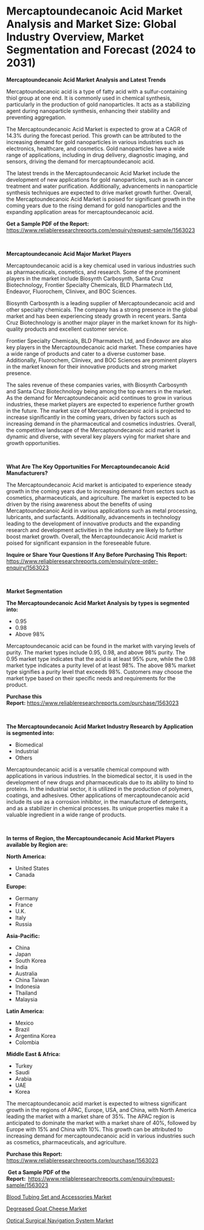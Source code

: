 <p><h1>Mercaptoundecanoic Acid Market Analysis and Market Size: Global Industry Overview, Market Segmentation and Forecast (2024 to 2031)</h1></p><p><strong>Mercaptoundecanoic Acid Market Analysis and Latest Trends</strong></p>
<p><p>Mercaptoundecanoic acid is a type of fatty acid with a sulfur-containing thiol group at one end. It is commonly used in chemical synthesis, particularly in the production of gold nanoparticles. It acts as a stabilizing agent during nanoparticle synthesis, enhancing their stability and preventing aggregation.</p><p>The Mercaptoundecanoic Acid Market is expected to grow at a CAGR of 14.3% during the forecast period. This growth can be attributed to the increasing demand for gold nanoparticles in various industries such as electronics, healthcare, and cosmetics. Gold nanoparticles have a wide range of applications, including in drug delivery, diagnostic imaging, and sensors, driving the demand for mercaptoundecanoic acid.</p><p>The latest trends in the Mercaptoundecanoic Acid Market include the development of new applications for gold nanoparticles, such as in cancer treatment and water purification. Additionally, advancements in nanoparticle synthesis techniques are expected to drive market growth further. Overall, the Mercaptoundecanoic Acid Market is poised for significant growth in the coming years due to the rising demand for gold nanoparticles and the expanding application areas for mercaptoundecanoic acid.</p></p>
<p><strong>Get a Sample PDF of the Report:&nbsp;</strong> <a href="https://www.reliableresearchreports.com/enquiry/request-sample/1563023">https://www.reliableresearchreports.com/enquiry/request-sample/1563023</a></p>
<p>&nbsp;</p>
<p><strong>Mercaptoundecanoic Acid Major Market Players</strong></p>
<p><p>Mercaptoundecanoic acid is a key chemical used in various industries such as pharmaceuticals, cosmetics, and research. Some of the prominent players in the market include Biosynth Carbosynth, Santa Cruz Biotechnology, Frontier Specialty Chemicals, BLD Pharmatech Ltd, Endeavor, Fluorochem, Clinivex, and BOC Sciences.</p><p>Biosynth Carbosynth is a leading supplier of Mercaptoundecanoic acid and other specialty chemicals. The company has a strong presence in the global market and has been experiencing steady growth in recent years. Santa Cruz Biotechnology is another major player in the market known for its high-quality products and excellent customer service.</p><p>Frontier Specialty Chemicals, BLD Pharmatech Ltd, and Endeavor are also key players in the Mercaptoundecanoic acid market. These companies have a wide range of products and cater to a diverse customer base. Additionally, Fluorochem, Clinivex, and BOC Sciences are prominent players in the market known for their innovative products and strong market presence.</p><p>The sales revenue of these companies varies, with Biosynth Carbosynth and Santa Cruz Biotechnology being among the top earners in the market. As the demand for Mercaptoundecanoic acid continues to grow in various industries, these market players are expected to experience further growth in the future. The market size of Mercaptoundecanoic acid is projected to increase significantly in the coming years, driven by factors such as increasing demand in the pharmaceutical and cosmetics industries. Overall, the competitive landscape of the Mercaptoundecanoic acid market is dynamic and diverse, with several key players vying for market share and growth opportunities.</p></p>
<p>&nbsp;</p>
<p><strong>What Are The Key Opportunities For Mercaptoundecanoic Acid Manufacturers?</strong></p>
<p><p>The Mercaptoundecanoic Acid market is anticipated to experience steady growth in the coming years due to increasing demand from sectors such as cosmetics, pharmaceuticals, and agriculture. The market is expected to be driven by the rising awareness about the benefits of using Mercaptoundecanoic Acid in various applications such as metal processing, lubricants, and surfactants. Additionally, advancements in technology leading to the development of innovative products and the expanding research and development activities in the industry are likely to further boost market growth. Overall, the Mercaptoundecanoic Acid market is poised for significant expansion in the foreseeable future.</p></p>
<p><strong>Inquire or Share Your Questions If Any Before Purchasing This Report:</strong> <a href="https://www.reliableresearchreports.com/enquiry/pre-order-enquiry/1563023">https://www.reliableresearchreports.com/enquiry/pre-order-enquiry/1563023</a></p>
<p>&nbsp;</p>
<p><strong>Market Segmentation</strong></p>
<p><strong>The Mercaptoundecanoic Acid Market Analysis by types is segmented into:</strong></p>
<p><ul><li>0.95</li><li>0.98</li><li>Above 98%</li></ul></p>
<p><p>Mercaptoundecanoic acid can be found in the market with varying levels of purity. The market types include 0.95, 0.98, and above 98% purity. The 0.95 market type indicates that the acid is at least 95% pure, while the 0.98 market type indicates a purity level of at least 98%. The above 98% market type signifies a purity level that exceeds 98%. Customers may choose the market type based on their specific needs and requirements for the product.</p></p>
<p><strong>Purchase this Report:&nbsp;</strong><a href="https://www.reliableresearchreports.com/purchase/1563023">https://www.reliableresearchreports.com/purchase/1563023</a></p>
<p>&nbsp;</p>
<p><strong>The Mercaptoundecanoic Acid Market Industry Research by Application is segmented into:</strong></p>
<p><ul><li>Biomedical</li><li>Industrial</li><li>Others</li></ul></p>
<p><p>Mercaptoundecanoic acid is a versatile chemical compound with applications in various industries. In the biomedical sector, it is used in the development of new drugs and pharmaceuticals due to its ability to bind to proteins. In the industrial sector, it is utilized in the production of polymers, coatings, and adhesives. Other applications of mercaptoundecanoic acid include its use as a corrosion inhibitor, in the manufacture of detergents, and as a stabilizer in chemical processes. Its unique properties make it a valuable ingredient in a wide range of products.</p></p>
<p>&nbsp;</p>
<p><strong>In terms of Region, the Mercaptoundecanoic Acid Market Players available by Region are:</strong></p>
<p>
    <p> <strong> North America: </strong>
        <ul>
            <li>United States</li>
            <li>Canada</li>
        </ul>
        </p> 
    <p> <strong> Europe: </strong>
        <ul>
            <li>Germany</li>
            <li>France</li>
            <li>U.K.</li>
            <li>Italy</li>
            <li>Russia</li>
        </ul>
        </p> 
    <p> <strong> Asia-Pacific: </strong>
        <ul>
            <li>China</li>
            <li>Japan</li>
            <li>South Korea</li>
            <li>India</li>
            <li>Australia</li>
            <li>China Taiwan</li>
            <li>Indonesia</li>
            <li>Thailand</li>
            <li>Malaysia</li>
        </ul>
        </p> 
    <p> <strong> Latin America: </strong>
        <ul>
            <li>Mexico</li>
            <li>Brazil</li>
            <li>Argentina Korea</li>
            <li>Colombia</li>
        </ul>
        </p> 
    <p> <strong> Middle East & Africa: </strong>
        <ul>
            <li>Turkey</li>
            <li>Saudi</li>
            <li>Arabia</li>
            <li>UAE</li>
            <li>Korea</li>
        </ul>
    </p>
    </p>
<p><p>The mercaptoundecanoic acid market is expected to witness significant growth in the regions of APAC, Europe, USA, and China, with North America leading the market with a market share of 35%. The APAC region is anticipated to dominate the market with a market share of 40%, followed by Europe with 15% and China with 10%. This growth can be attributed to increasing demand for mercaptoundecanoic acid in various industries such as cosmetics, pharmaceuticals, and agriculture.</p></p>
<p><strong>Purchase this Report: </strong><a href="https://www.reliableresearchreports.com/purchase/1563023">https://www.reliableresearchreports.com/purchase/1563023</a></p>
<p>&nbsp;<strong>Get a Sample PDF of the Report:&nbsp;&nbsp;</strong><a href="https://www.reliableresearchreports.com/enquiry/request-sample/1563023">https://www.reliableresearchreports.com/enquiry/request-sample/1563023</a></p>
<p><strong></strong></p>
<p><p><a href="https://view.publitas.com/reportprime-1/blood-tubing-set-and-accessories-market-furnish-information-about-market-size-market-share-market-dynamics-and-projections-spanning-from-2023-to-2030/">Blood Tubing Set and Accessories Market</a></p><p><a href="https://view.publitas.com/reportprime-1/degreased-goat-cheese-market-size-growth-outlook-from-2023-to-2030-projecting-at-markets-trends-analysis-by-application-regional-outlook-and-revenue/">Degreased Goat Cheese Market</a></p><p><a href="https://view.publitas.com/reportprime-1/optical-surgical-navigation-system-market-size-growing-and-forecasted-for-period-from-2023-2030-and-provides-complete-market-analysis-of-this-market/">Optical Surgical Navigation System Market</a></p></p>